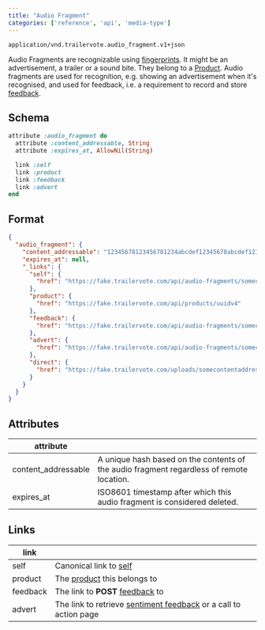 ```yaml
---
title: "Audio Fragment"
categories: ['reference', 'api', 'media-type']
---
```


```
application/vnd.trailervote.audio_fragment.v1+json
```

Audio Fragments are recognizable using [fingerprints](media-type-fingerprint). It might be an advertisement, a trailer or a sound bite. They belong to a [Product](media-type-product). Audio fragments are used for recognition, e.g. showing an advertisement when it's recognised, and used for feedback, i.e. a requirement to record and store [feedback](media-type-feedback).

## Schema
```ruby
attribute :audio_fragment do
  attribute :content_addressable, String
  attribute :expires_at, AllowNil(String)

  link :self
  link :product
  link :feedback
  link :advert
end
```

## Format
```json
{
  "audio_fragment": {
    "content_addressable": "12345678123456781234abcdef12345678abcdef12341234abcd1234abcdef12345",
    "expires_at": null,
    "_links": {
      "self": {
        "href": "https://fake.trailervote.com/api/audio-fragments/somecontentaddressablehash"
      },
      "product": {
        "href": "https://fake.trailervote.com/api/products/uuidv4"
      },
      "feedback": {
        "href": "https://fake.trailervote.com/api/audio-fragments/somecontentaddressablehash/feedback"
      },
      "advert": {
        "href": "https://fake.trailervote.com/api/audio-fragments/somecontentaddressablehash/advert"
      },
      "direct": {
        "href": "https://fake.trailervote.com/uploads/somecontentaddressablehash"
      }
    }
  }
}
```

## Attributes

| attribute |   |
|-----------|---|
| content_addressable | A unique hash based on the contents of the audio fragment regardless of remote location. |
| expires_at | ISO8601 timestamp after which this audio fragment is considered deleted. |

## Links

| link | |
|------|---|
| self | Canonical link to [self](media-type-audio-fragment) |
| product | The [product](media-type-product) this belongs to |
| feedback | The link to **POST** [feedback](media-type-feedback#create) to |
| advert | The link to retrieve [sentiment feedback](media-type-sentiment-feedback) or a call to action page |

